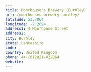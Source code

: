 ```yaml
---
title: Moorhouse's Brewery (Burnley)
url: /moorhouses-brewery-burnley/
latitude: 53.7864
longitude: -2.2694
address1: 4 Moorhouse Street
address2: 
city: Burnley
state: Lancashire
code: 
country: United Kingdom
phone: 44-(01282)-422864
website: 
---
```


